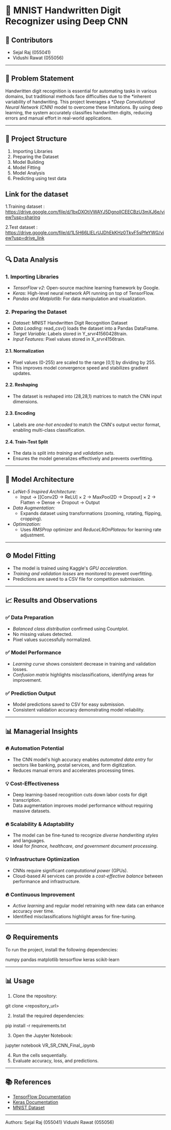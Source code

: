 # 🧠 MNIST Handwritten Digit Recognizer using Deep CNN

## 👥 Contributors
- Sejal Raj (055041)
- Vidushi Rawat (055056)

---

## 📌 Problem Statement
Handwritten digit recognition is essential for automating tasks in various domains, but traditional methods face difficulties due to the *inherent variability of handwriting. This project leverages a **Deep Convolutional Neural Network (CNN)* model to overcome these limitations. By using deep learning, the system accurately classifies handwritten digits, reducing errors and manual effort in real-world applications.

---

## 📁 Project Structure
1. Importing Libraries
2. Preparing the Dataset
3. Model Building
4. Model Fitting
5. Model Analysis
6. Predicting using test data

 ##  Link for the dataset
1.Training dataset : https://drive.google.com/file/d/1bxDXOtiVWAYJ5DgnolICEECBzU3mXJ6e/view?usp=sharing

2.Test dataset : https://drive.google.com/file/d/1L5H66LIELrUJDhEkKHz0TkvF5sPfeYWG/view?usp=drive_link

---

## 🔍 Data Analysis
### 1. Importing Libraries
- *TensorFlow v2*: Open-source machine learning framework by Google.
- *Keras*: High-level neural network API running on top of TensorFlow.
- *Pandas and Matplotlib*: For data manipulation and visualization.

### 2. Preparing the Dataset
- *Dataset:* MNIST Handwritten Digit Recognition Dataset
- *Data Loading:* read_csv() loads the dataset into a Pandas DataFrame.
- *Target Variable:* Labels stored in Y_srvr41560428train.
- *Input Features:* Pixel values stored in X_srvr4156train.

#### 2.1. Normalization
- Pixel values (0-255) are scaled to the range [0,1] by dividing by 255.
- This improves model convergence speed and stabilizes gradient updates.

#### 2.2. Reshaping
- The dataset is reshaped into (28,28,1) matrices to match the CNN input dimensions.

#### 2.3. Encoding
- Labels are *one-hot encoded* to match the CNN's output vector format, enabling multi-class classification.

#### 2.4. Train-Test Split
- The data is split into *training* and *validation sets*.
- Ensures the model generalizes effectively and prevents overfitting.

---

## 🚀 Model Architecture
- *LeNet-5 Inspired Architecture:*
  - Input → [[Conv2D → ReLU] × 2 → MaxPool2D → Dropout] × 2 → Flatten → Dense → Dropout → Output
- *Data Augmentation:*
  - Expands dataset using transformations (zooming, rotating, flipping, cropping).
- *Optimization:*
  - Uses *RMSProp* optimizer and *ReduceLROnPlateau* for learning rate adjustment.

---

## ⚙️ Model Fitting
- The model is trained using Kaggle's *GPU acceleration*.
- *Training and validation losses* are monitored to prevent overfitting.
- Predictions are saved to a CSV file for competition submission.

---

## 📈 Results and Observations
### ✅ Data Preparation
- *Balanced class distribution* confirmed using Countplot.
- No missing values detected.
- Pixel values successfully normalized.

### ✅ Model Performance
- *Learning curve* shows consistent decrease in training and validation losses.
- *Confusion matrix* highlights misclassifications, identifying areas for improvement.

### ✅ Prediction Output
- Model predictions saved to CSV for easy submission.
- Consistent validation accuracy demonstrating model reliability.

---

## 📊 Managerial Insights
### 🔥 Automation Potential
- The CNN model's high accuracy enables *automated data entry* for sectors like banking, postal services, and form digitization.
- Reduces manual errors and accelerates processing times.

### 💡 Cost-Effectiveness
- Deep learning-based recognition cuts down labor costs for digit transcription.
- Data augmentation improves model performance without requiring massive datasets.

### 🔥 Scalability & Adaptability
- The model can be fine-tuned to recognize *diverse handwriting styles* and languages.
- Ideal for *finance, healthcare, and government document processing*.

### 💡 Infrastructure Optimization
- CNNs require significant *computational power* (GPUs).
- Cloud-based AI services can provide a *cost-effective balance* between performance and infrastructure.

### 🔥 Continuous Improvement
- *Active learning* and regular model retraining with new data can enhance accuracy over time.
- Identified misclassifications highlight areas for fine-tuning.

---

## ⚙️ Requirements
To run the project, install the following dependencies:

numpy
pandas
matplotlib
tensorflow
keras
scikit-learn


---

## 📊 Usage
1. Clone the repository:

git clone <repository_url>

2. Install the required dependencies:

pip install -r requirements.txt

3. Open the Jupyter Notebook:

jupyter notebook VR_SR_CNN_Final_.ipynb

4. Run the cells sequentially.
5. Evaluate accuracy, loss, and predictions.

---

## 📚 References
- [TensorFlow Documentation](https://www.tensorflow.org/api_docs)
- [Keras Documentation](https://keras.io)
- [MNIST Dataset](http://yann.lecun.com/exdb/mnist/)

---
Authors:
Sejal Raj (055041)
Vidushi Rawat (055056)
